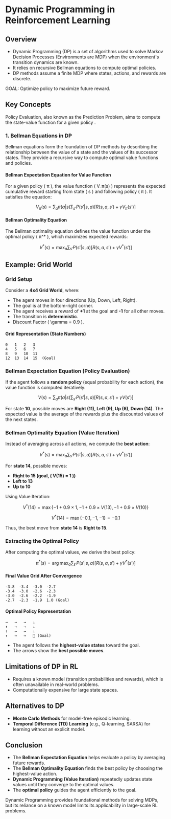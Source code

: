 # Dynamic Programming in Reinforcement Learning

## Overview
- Dynamic Programming (DP) is a set of algorithms used to solve Markov Decision Processes (Environments are MDP) when the environment's transition dynamics are known. 
- It relies on recursive Bellman equations to compute optimal policies.
- DP methods assume a finite MDP where states, actions, and rewards are discrete.

GOAL: Optimize policy to maximize future reward.

## Key Concepts


Policy Evaluation, also known as the Prediction Problem, aims to compute the state-value function  for a given policy .

### 1. Bellman Equations in DP
Bellman equations form the foundation of DP methods by describing the relationship between the value of a state and the values of its successor states. They provide a recursive way to compute optimal value functions and policies.

#### Bellman Expectation Equation for Value Function
For a given policy ( π ), the value function ( V_π(s) ) represents the expected cumulative reward starting from state ( s ) and following policy ( π ). It satisfies the equation:

```math
V_π(s) = \sum_{a} π(a | s) \sum_{s'} P(s' | s, a) [R(s, a, s') + \gamma V_π(s')]
```

#### Bellman Optimality Equation
The Bellman optimality equation defines the value function under the optimal policy ( π^* ), which maximizes expected rewards:

```math
V^*(s) = \max_{a} \sum_{s'} P(s' | s, a) [R(s, a, s') + \gamma V^*(s')]
```

## Example: Grid World
### Grid Setup
Consider a **4x4 Grid World**, where:
- The agent moves in four directions (Up, Down, Left, Right).
- The goal is at the bottom-right corner.
- The agent receives a reward of **+1** at the goal and **-1** for all other moves.
- The transition is **deterministic**.
- Discount Factor ( \gamma = 0.9 ).

#### **Grid Representation (State Numbers)**
```
0   1   2   3  
4   5   6   7  
8   9   10  11  
12  13  14  15  (Goal)
```

### Bellman Expectation Equation (Policy Evaluation)
If the agent follows a **random policy** (equal probability for each action), the value function is computed iteratively:

```math
V(s) = \sum_{a} π(a | s) \sum_{s'} P(s' | s, a) [R(s, a, s') + \gamma V(s')]
```

For state **10**, possible moves are **Right (11), Left (9), Up (6), Down (14)**. The expected value is the average of the rewards plus the discounted values of the next states.

### Bellman Optimality Equation (Value Iteration)
Instead of averaging across all actions, we compute the **best action**:

```math
V^*(s) = \max_a \sum_{s'} P(s' | s, a) [R(s, a, s') + \gamma V^*(s')]
```

For **state 14**, possible moves:
- **Right to 15 (goal, ( V(15) = 1 ))**
- **Left to 13**
- **Up to 10**

Using Value Iteration:

```math
V^*(14) = \max \{ -1 + 0.9 \times 1, -1 + 0.9 \times V(13), -1 + 0.9 \times V(10) \}
```

```math
V^*(14) = \max \{ -0.1, -1, -1 \} = -0.1
```

Thus, the best move from **state 14** is **Right to 15**.

### Extracting the Optimal Policy
After computing the optimal values, we derive the best policy:

```math
π^*(s) = \arg\max_a \sum_{s'} P(s' | s, a) [R(s, a, s') + \gamma V^*(s')]
```

#### **Final Value Grid After Convergence**
```
-3.8  -3.4  -3.0  -2.7  
-3.4  -3.0  -2.6  -2.3  
-3.0  -2.6  -2.2  -1.9  
-2.7  -2.3  -1.9  1.0 (Goal)
```

#### **Optimal Policy Representation**
```
→   →   →   ↓  
↑   →   →   ↓  
↑   →   →   ↓  
↑   →   →   ⃝ (Goal)
```
- The agent follows the **highest-value states** toward the goal.
- The arrows show the **best possible moves**.

## Limitations of DP in RL
- Requires a known model (transition probabilities and rewards), which is often unavailable in real-world problems.
- Computationally expensive for large state spaces.

## Alternatives to DP
- **Monte Carlo Methods** for model-free episodic learning.
- **Temporal Difference (TD) Learning** (e.g., Q-learning, SARSA) for learning without an explicit model.

## Conclusion
- The **Bellman Expectation Equation** helps evaluate a policy by averaging future rewards.
- The **Bellman Optimality Equation** finds the best policy by choosing the highest-value action.
- **Dynamic Programming (Value Iteration)** repeatedly updates state values until they converge to the optimal values.
- The **optimal policy** guides the agent efficiently to the goal.

Dynamic Programming provides foundational methods for solving MDPs, but its reliance on a known model limits its applicability in large-scale RL problems.
